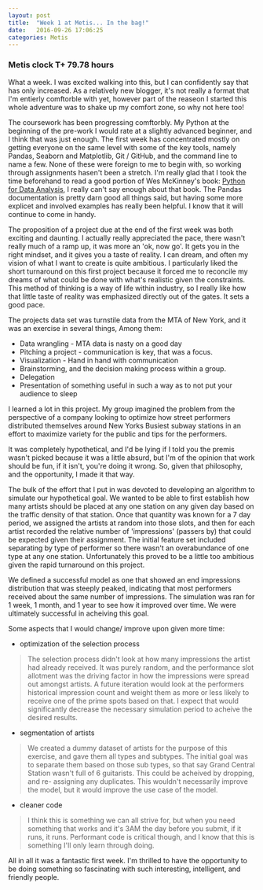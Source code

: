 ```yaml
---
layout: post
title:  "Week 1 at Metis... In the bag!"
date:   2016-09-26 17:06:25
categories: Metis
---
```


### Metis clock T+ 79.78 hours ###

What a week.  I was excited walking into this, but I can confidently say that has only increased.  As a relatively new blogger,  it's not really a format that I'm entierly comftorble with yet, however part of the reaseon I started this whole adventure was to shake up my comfort zone,  so why not here too!

The coursework has been progressing comftorbly.  My Python at the beginning of the pre-work I would rate at a slightly advanced beginner,  and I think that was just enough.  The first week has concentrated mostly on getting everyone on the same level with some of the key tools, namely Pandas, Seaborn and Matplotlib, Git / GitHub, and the command line to name a few.  None of these were foreign to me to begin with, so working through assignments hasen't been a stretch.  I'm really glad that I took the time beforehand to read a good portion of Wes McKinney's book: [Python for Data Analysis][pfda], I really can't say enough about that book.  The Pandas documentation is pretty darn good all things said,  but having some more explicet and involved examples has really been helpful.  I know that it will continue to come in handy.

The proposition of a project due at the end of the first week was both exciting and daunting.  I actually really appreciated the pace, there wasn't really much of a ramp up,  it was more an 'ok, now go'.  It gets you in the right mindset,  and it gives you a taste of reality.  I can dream, and often my vision of what I want to create is quite ambitious. I particularly liked the short turnaround on this first project because it forced me to reconcile my dreams of what could be done with what's realistic given the constraints.  This method of thinking is a way of life within industry, so I really like how that little taste of reality was emphasized directly out of the gates.  It sets a good pace.  

The projects data set was turnstile data from the MTA of New York,  and it was an exercise in several things,  Among them:

+ Data wrangling - MTA data is nasty on a good day
+ Pitching a project - communication is key,  that was a focus.
+ Visualization - Hand in hand with communication
+ Brainstorming, and the decision making process within a group.
+ Delegation
+ Presentation of something useful in such a way as to not put your audience to sleep

I learned a lot in this project.  My group imagined the problem from the perspective of a company looking to optimize how street performers distributed themselves around New Yorks Busiest subway stations in an effort to maximize variety for the public and tips for the performers.

It was completely hypothetical,  and I'd be lying if I told you the premis wasn't picked because it was a little absurd, but I'm of the opinion that work should be fun, if it isn't, you're doing it wrong. So, given that philosophy, and the opportunity, I made it that way.  

The bulk of the effort that I put in was devoted to developing an algorithm to simulate our hypothetical goal.  We wanted to be able to first establish how many artists should be placed at any one station on any given day based on the traffic density of that station.  Once that quantity was known for a 7 day period, we assigned the artists at random into those slots, and then for each artist recorded the relative number of 'impressions' (passers by) that could be expected given their assignment.  The initial feature set included separating by type of performer so there wasn't an overabundance of one type at any one station.  Unfortunately this proved to be a little too ambitious given the rapid turnaround on this project.  

We defined a successful model as one that showed an end impressions distribution that was steeply peaked, indicating that most performers received about the same number of impressions.  The simulation was ran for 1 week, 1 month, and 1 year to see how it improved over time.  We were ultimately successful in acheiving this goal. 

Some aspects that I would change/ improve upon given more time:

+ optimization of the selection process
>The selection process didn't look at how many impressions the artist had already received.  It was purely random,  and the performance slot allotment was the driving factor in how the impressions were spread out amongst artists.  A future iteration would look at the performers historical impression count and weight them as more or less likely to receive one of the prime spots based on that.  I expect that would significantly decrease the necessary simulation period to acheive the desired results.
+ segmentation of artists
>We created a dummy dataset of artists for the purpose of this exercise, and gave them all types and subtypes.  The initial goal was to separate them based on those sub types, so that say Grand Central Station wasn't full of 6 guitarists. This could be acheived by dropping, and re- assigning any duplicates.  This wouldn't necessarily improve the model,  but it would improve the use case of the model.  
+ cleaner code
>I think this is something we can all strive for,  but when you need something that works and it's 3AM  the day before you submit,  if it runs,  it runs.  Performant code is critical though, and I know that this is something I'll only learn through doing.

All in all it was a fantastic first week.  I'm thrilled to have the opportunity to be doing something so fascinating with such interesting, intelligent, and friendly people.  


[pfda]: http://shop.oreilly.com/product/0636920023784.do